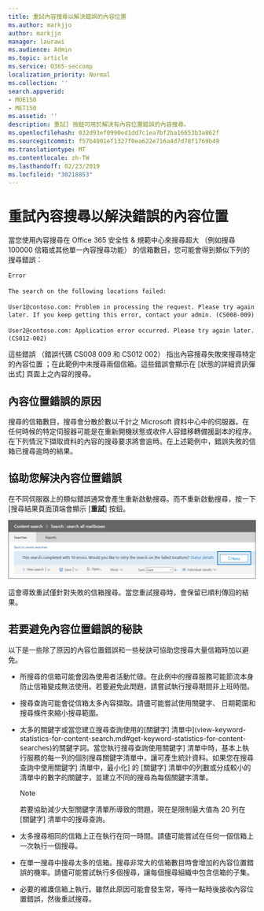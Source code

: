 ```yaml
---
title: 重試內容搜尋以解決錯誤的內容位置
ms.author: markjjo
author: markjjo
manager: laurawi
ms.audience: Admin
ms.topic: article
ms.service: O365-seccomp
localization_priority: Normal
ms.collection: ''
search.appverid:
- MOE150
- MET150
ms.assetid: ''
description: 重試] 按鈕可用於解決有內容位置錯誤的內容搜尋。
ms.openlocfilehash: 032d93ef0990ed1dd7c1ea7bf2ba16653b3a862f
ms.sourcegitcommit: f57b4001ef1327f0ea622e716a4d7d78f1769b49
ms.translationtype: MT
ms.contentlocale: zh-TW
ms.lasthandoff: 02/23/2019
ms.locfileid: "30218853"
---
```

# <a name="retry-a-content-search-to-resolve-a-content-location-error"></a>重試內容搜尋以解決錯誤的內容位置

當您使用內容搜尋在 Office 365 安全性 & 規範中心來搜尋超大 （例如搜尋 100000 信箱或其他單一內容搜尋功能） 的信箱數目，您可能會得到類似下列的搜尋錯誤：

```
Error

The search on the following locations failed:

User1@contoso.com: Problem in processing the request. Please try again later. If you keep getting this error, contact your admin. (CS008-009)

User2@contoso.com: Application error occurred. Please try again later. (CS012-002)
```

這些錯誤 （錯誤代碼 CS008 009 和 CS012 002） 指出內容搜尋失敗來搜尋特定的內容位置 ；在此範例中未搜尋兩個信箱。這些錯誤會顯示在 [狀態的詳細資訊彈出式] 頁面上之內容的搜尋。

## <a name="cause-of-content-location-errors"></a>內容位置錯誤的原因

搜尋的信箱數目，搜尋會分散於數以千計之 Microsoft 資料中心中的伺服器。在任何時候的特定伺服器可能是在重新開機狀態或收件人容錯移轉備援副本的程序。在下列情況下擷取資料的內容的搜尋要求將會逾時。在上述範例中，錯誤失敗的信箱已搜尋逾時的結果。

## <a name="resolving-content-location-errors"></a>協助您解決內容位置錯誤

在不同伺服器上的類似錯誤通常會產生重新啟動搜尋。而不重新啟動搜尋，按一下 [搜尋結果頁面頂端會顯示 [**重試**] 按鈕。

![按一下 [重試] 按鈕以解決內容位置錯誤](media/retrycontentsearch3.png)

這會導致重試僅針對失敗的信箱搜尋。當您重試搜尋時，會保留已順利傳回的結果。

## <a name="tips-to-avoid-content-location-errors"></a>若要避免內容位置錯誤的秘訣

以下是一些除了原因的內容位置錯誤和一些秘訣可協助您搜尋大量信箱時加以避免。

- 所搜尋的信箱可能會因為使用者活動忙碌。在此例中的搜尋服務可能節流本身防止信箱變成無法使用。若要避免此問題，請嘗試執行搜尋期間非上班時間。

- 搜尋查詢可能會從信箱太多內容擷取。請儘可能嘗試使用關鍵字、 日期範圍和搜尋條件來縮小搜尋範圍。

- 太多的關鍵字或當您建立搜尋查詢使用的[關鍵字] 清單中](view-keyword-statistics-for-content-search.md#get-keyword-statistics-for-content-searches)的關鍵字詞。當您執行搜尋查詢使用關鍵字] 清單中時，基本上執行服務的每一列的個別搜尋關鍵字清單中，讓可產生統計資料。如果您在搜尋查詢中使用關鍵字] 清單中，最小化] 的 [關鍵字] 清單中的列數或分成較小的清單中的數字的關鍵字，並建立不同的搜尋為每個關鍵字清單。

  > [!NOTE]
  > 若要協助減少大型關鍵字清單所導致的問題，現在是限制最大值為 20 列在 [關鍵字] 清單中的搜尋查詢。

- 太多搜尋相同的信箱上正在執行在同一時間。請儘可能嘗試在任何一個信箱上一次執行一個搜尋。

- 在單一搜尋中搜尋太多的信箱。搜尋非常大的信箱數目時會增加的內容位置錯誤的機率。請儘可能嘗試執行多個搜尋，讓每個搜尋組織中包含信箱的子集。

- 必要的維護信箱上執行。雖然此原因可能會發生常，等待一點時後接收內容位置錯誤，然後重試搜尋。
